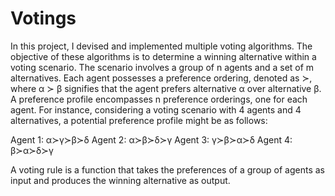 # Votings
In this project, I devised and implemented multiple voting algorithms. The objective of these algorithms is to determine a winning alternative within a voting scenario. The scenario involves a group of n agents and a set of m alternatives. Each agent possesses a preference ordering, denoted as ≻, where α ≻ β signifies that the agent prefers alternative α over alternative β. A preference profile encompasses n preference orderings, one for each agent. For instance, considering a voting scenario with 4 agents and 4 alternatives, a potential preference profile might be as follows:

Agent 1: α≻γ≻β≻δ
Agent 2: α≻β≻δ≻γ
Agent 3: γ≻β≻α≻δ
Agent 4: β≻α≻δ≻γ

A voting rule is a function that takes the preferences of a group of agents as input and produces the winning alternative as output.
